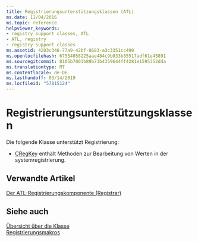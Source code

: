 ```yaml
---
title: Registrierungsunterstützungsklassen (ATL)
ms.date: 11/04/2016
ms.topic: reference
helpviewer_keywords:
- registry support classes, ATL
- ATL, registry
- registry support classes
ms.assetid: 4203c346-77a9-42bf-8683-a3c3351cc490
ms.openlocfilehash: 67554058225aae484c9b033b85517adf61e45891
ms.sourcegitcommit: 8105b7003b89b73b4359644ff4281e1595352dda
ms.translationtype: MT
ms.contentlocale: de-DE
ms.lasthandoff: 03/14/2019
ms.locfileid: "57815124"
---
```

# <a name="registry-support-classes"></a>Registrierungsunterstützungsklassen

Die folgende Klasse unterstützt Registrierung:

- [CRegKey](../atl/reference/cregkey-class.md) enthält Methoden zur Bearbeitung von Werten in der systemregistrierung.

## <a name="related-articles"></a>Verwandte Artikel

[Der ATL-Registrierungskomponente (Registrar)](../atl/atl-registry-component-registrar.md)

## <a name="see-also"></a>Siehe auch

[Übersicht über die Klasse](../atl/atl-class-overview.md)<br/>
[Registrierungsmakros](../atl/reference/registry-macros.md)

